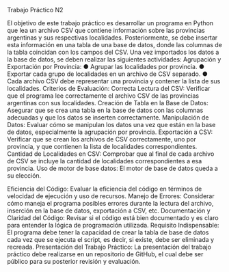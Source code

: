 Trabajo Práctico N2

El objetivo de este trabajo práctico es desarrollar un programa en Python que lea un archivo CSV que contiene información sobre las provincias argentinas y sus respectivas localidades. Posteriormente, se debe insertar esta información en una tabla de una base de datos, donde las columnas de la tabla coincidan con los campos del CSV. Una vez importados los datos a la base de datos, se deben realizar las siguientes actividades:
Agrupación y Exportación por Provincia:
● Agrupar las localidades por provincia. 
● Exportar cada grupo de localidades en un archivo de CSV separado. 
● Cada archivo CSV debe representar una provincia y contener la lista de sus localidades. 
Criterios de Evaluación:
Correcta Lectura del CSV:
Verificar que el programa lee correctamente el archivo CSV de las provincias argentinas con
sus localidades. 
Creación de Tabla en la Base de Datos:
Asegurar que se crea una tabla en la base de datos con las columnas adecuadas y que los datos se inserten correctamente. 
Manipulación de Datos:
Evaluar cómo se manipulan los datos una vez que están en la base de datos, especialmente la
agrupación por provincia. 
Exportación a CSV:
Verificar que se crean los archivos de CSV correctamente, uno por provincia, y que contienen
la lista de localidades correspondientes. 
Cantidad de Localidades en CSV:
Comprobar que al final de cada archivo de CSV se incluye la cantidad de localidades
correspondientes a esa provincia. 
Uso de motor de base datos:
El motor de base de datos queda a su elección.

Eficiencia del Código:
Evaluar la eficiencia del código en términos de velocidad de ejecución y uso de recursos. 
Manejo de Errores:
Considerar cómo maneja el programa posibles errores durante la lectura del archivo, inserción en la base de datos, exportación a CSV, etc. 
Documentación y Claridad del Código:
Revisar si el código está bien documentado y es claro para entender la lógica de
programación utilizada. 
Requisito Indispensable:
El programa debe tener la capacidad de crear la tabla de base de datos cada vez que se
ejecuta el script, es decir, si existe, debe ser eliminada y recreada. 
Presentación del Trabajo Práctico:
La presentación del trabajo práctico debe realizarse en un repositorio de GitHub, el cual debe
ser público para su posterior revisión y evaluación.